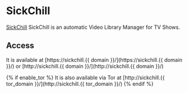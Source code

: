 # SickChill

[SickChill](https://sickchill.github.io/) SickChill is an automatic Video Library Manager for TV Shows.

## Access

It is available at [https://sickchill.{{ domain }}/](https://sickchill.{{ domain }}/) or [http://sickchill.{{ domain }}/](http://sickchill.{{ domain }}/)

{% if enable_tor %}
It is also available via Tor at [http://sickchill.{{ tor_domain }}/](http://sickchill.{{ tor_domain }}/)
{% endif %}
